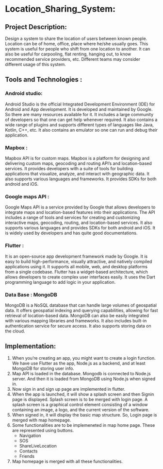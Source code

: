 # Location_Sharing_System:

## Project Description:

Design a system to share the location of users between known people. Location can be of home,
office, place where he/she usually goes. This system is useful for people who shift from one
location to another. It can also be useful for carpooling, flat renting, hanging out, to know
recommended service providers, etc. Different teams may consider different usage of this system.

## Tools and Technologies :

### Android studio:

Android Studio is the official Integrated Development Environment (IDE) for Android and App
development. It is developed and maintained by Google. So there are many resources available for it.
It includes a large community of developers so that one can get help whenever required. It also
contains a wide range of plugins and supports different types of languages like Java, Kotlin, C++,
etc. It also contains an emulator so one can run and debug their application.

### Mapbox :

Mapbox API is for custom maps. Mapbox is a platform for designing and delivering custom maps,
geocoding and routing API’s and location-based services. It provides developers with a suite of
tools for building applications that visualize, analyze, and interact with geographic data. It also
supports various languages and frameworks. It provides SDKs for both android and iOS.

### Google maps API :

Google Maps API is a service provided by Google that allows developers to integrate maps and
location-based features into their applications. The API includes a range of tools and services for
creating and customizing interactive maps, geocoding, routing, and location-based services. It also
supports various languages and provides SDKs for both android and iOS. It is widely used by
developers and has quite good documentations.

### Flutter :

It is an open-source app development framework made by Google. It is easy to build high-performance,
visually attractive, and natively compiled applications using it. It supports all mobile, web, and
desktop platforms from a single codebase. Flutter has a widget-based architecture, which allows
developers to create complex user interfaces easily. It uses the Dart programming language to add
logic in your application.

### Data Base : MongoDB

MongoDB is a NoSQL database that can handle large volumes of geospatial data. It offers geospatial
indexing and querying capabilities, allowing for fast retrieval of location-based data. MongoDB can
also be easily integrated with various mapping libraries and frameworks. It also includes built-in
authentication service for secure access. It also supports storing data on the cloud.

## Implementation:

1. When you’re creating an app, you might want to create a login function. We have use Flutter as
   the app, Node.js as a backend, and at least MongoDB for storing user info.
2. Map API is loaded in the database. Mongodb is connected to Node.js server. And then it is loaded
   from MongoDB using Node.js when signed in.
3. Now sign in and sign up page are implemented in flutter.
4. When the app is launched, it will show a splash screen and then Signin page is displayed. Splash
   screen is to be merged with login page. A splash screen is a graphical control element consisting
   of a window containing an image, a logo, and the current version of the software.
5. When signed in, it will display the basic map structure. So, Login page is merged with map
   homepage.
6. Some functionalities are to be implemeneted in map home page. These are represented using
   buttons.
    - Navigation
    - SOS
    - ShareLiveLocation
    - Contacts
    - Friends
7. Map homepage is merged with all these functionalities.
